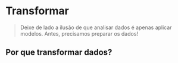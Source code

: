 # Transformar

> Deixe de lado a ilusão de que analisar dados é apenas aplicar modelos. Antes, precisamos preparar os dados!

## Por que transformar dados?